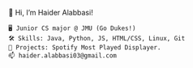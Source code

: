 👋 Hi, I’m Haider Alabbasi!

    🖥️ Junior CS major @ JMU (Go Dukes!)
    🛠️ Skills: Java, Python, JS, HTML/CSS, Linux, Git
    🎵 Projects: Spotify Most Played Displayer.
    📫 haider.alabbasi03@gmail.com

<!---
Hider03/Hider03 is a ✨ special ✨ repository because its `README.md` (this file) appears on your GitHub profile.
You can click the Preview link to take a look at your changes.
--->
